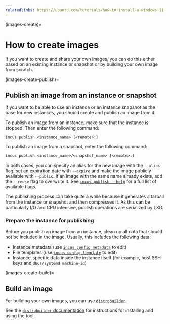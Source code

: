 ```yaml
---
relatedlinks: https://ubuntu.com/tutorials/how-to-install-a-windows-11-vm-using-lxd
---
```


(images-create)=
# How to create images

If you want to create and share your own images, you can do this either based on an existing instance or snapshot or by building your own image from scratch.

(images-create-publish)=
## Publish an image from an instance or snapshot

If you want to be able to use an instance or an instance snapshot as the base for new instances, you should create and publish an image from it.

To publish an image from an instance, make sure that the instance is stopped.
Then enter the following command:

    incus publish <instance_name> [<remote>:]

To publish an image from a snapshot, enter the following command:

    incus publish <instance_name>/<snapshot_name> [<remote>:]

In both cases, you can specify an alias for the new image with the `--alias` flag, set an expiration date with `--expire` and make the image publicly available with `--public`.
If an image with the same name already exists, add the `--reuse` flag to overwrite it.
See [`incus publish --help`](incus_publish.md) for a full list of available flags.

The publishing process can take quite a while because it generates a tarball from the instance or snapshot and then compresses it.
As this can be particularly I/O and CPU intensive, publish operations are serialized by LXD.

### Prepare the instance for publishing

Before you publish an image from an instance, clean up all data that should not be included in the image.
Usually, this includes the following data:

- Instance metadata (use [`incus config metadata`](incus_config_metadata.md) to edit)
- File templates (use [`incus config template`](incus_config_template.md) to edit)
- Instance-specific data inside the instance itself (for example, host SSH keys and `dbus/systemd machine-id`)

(images-create-build)=
## Build an image

For building your own images, you can use [`distrobuilder`](https://github.com/lxc/distrobuilder).

See the [`distrobuilder` documentation](https://linuxcontainers.org/distrobuilder/docs/latest/) for instructions for installing and using the tool.

